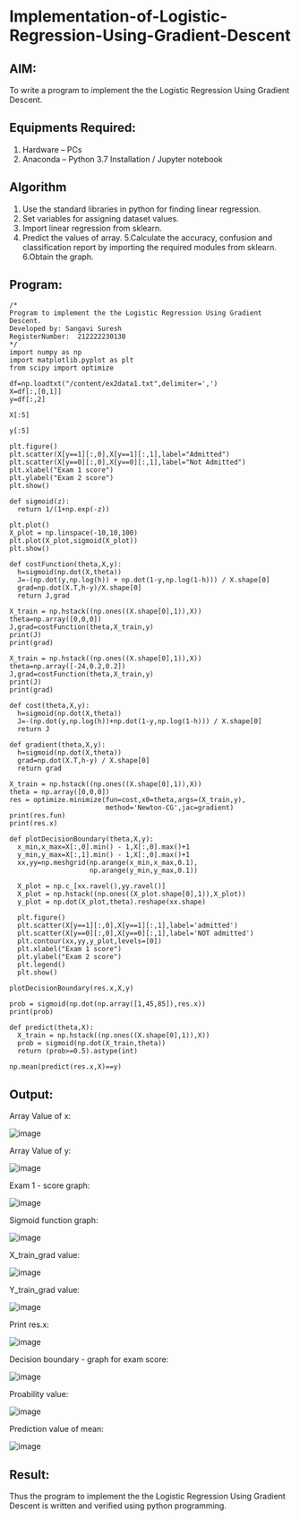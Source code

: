 # Implementation-of-Logistic-Regression-Using-Gradient-Descent

## AIM:
To write a program to implement the the Logistic Regression Using Gradient Descent.

## Equipments Required:
1. Hardware – PCs
2. Anaconda – Python 3.7 Installation / Jupyter notebook

## Algorithm
1. Use the standard libraries in python for finding linear regression.
2. Set variables for assigning dataset values.
3. Import linear regression from sklearn.
4. Predict the values of array.
5.Calculate the accuracy, confusion and classification report by importing the required modules from sklearn.
6.Obtain the graph.

## Program:
```
/*
Program to implement the the Logistic Regression Using Gradient Descent.
Developed by: Sangavi Suresh
RegisterNumber:  212222230130
*/
import numpy as np
import matplotlib.pyplot as plt
from scipy import optimize

df=np.loadtxt("/content/ex2data1.txt",delimiter=',')
X=df[:,[0,1]]
y=df[:,2]

X[:5]

y[:5]

plt.figure()
plt.scatter(X[y==1][:,0],X[y==1][:,1],label="Admitted")
plt.scatter(X[y==0][:,0],X[y==0][:,1],label="Not Admitted")
plt.xlabel("Exam 1 score")
plt.ylabel("Exam 2 score")
plt.show()

def sigmoid(z):
  return 1/(1+np.exp(-z))

plt.plot()
X_plot = np.linspace(-10,10,100)
plt.plot(X_plot,sigmoid(X_plot))
plt.show()

def costFunction(theta,X,y):
  h=sigmoid(np.dot(X,theta))
  J=-(np.dot(y,np.log(h)) + np.dot(1-y,np.log(1-h))) / X.shape[0]
  grad=np.dot(X.T,h-y)/X.shape[0]
  return J,grad

X_train = np.hstack((np.ones((X.shape[0],1)),X))
theta=np.array([0,0,0])
J,grad=costFunction(theta,X_train,y)
print(J)
print(grad)

X_train = np.hstack((np.ones((X.shape[0],1)),X))
theta=np.array([-24,0.2,0.2])
J,grad=costFunction(theta,X_train,y)
print(J)
print(grad)

def cost(theta,X,y):
  h=sigmoid(np.dot(X,theta))
  J=-(np.dot(y,np.log(h))+np.dot(1-y,np.log(1-h))) / X.shape[0]
  return J

def gradient(theta,X,y):
  h=sigmoid(np.dot(X,theta))
  grad=np.dot(X.T,h-y) / X.shape[0]
  return grad

X_train = np.hstack((np.ones((X.shape[0],1)),X))
theta = np.array([0,0,0])
res = optimize.minimize(fun=cost,x0=theta,args=(X_train,y),
                        method='Newton-CG',jac=gradient)
print(res.fun)
print(res.x)

def plotDecisionBoundary(theta,X,y):
  x_min,x_max=X[:,0].min() - 1,X[:,0].max()+1
  y_min,y_max=X[:,1].min() - 1,X[:,0].max()+1
  xx,yy=np.meshgrid(np.arange(x_min,x_max,0.1),
                    np.arange(y_min,y_max,0.1))

  X_plot = np.c_[xx.ravel(),yy.ravel()]
  X_plot = np.hstack((np.ones((X_plot.shape[0],1)),X_plot))
  y_plot = np.dot(X_plot,theta).reshape(xx.shape)

  plt.figure()
  plt.scatter(X[y==1][:,0],X[y==1][:,1],label='admitted')
  plt.scatter(X[y==0][:,0],X[y==0][:,1],label='NOT admitted')
  plt.contour(xx,yy,y_plot,levels=[0])
  plt.xlabel("Exam 1 score")
  plt.ylabel("Exam 2 score")
  plt.legend()
  plt.show()

plotDecisionBoundary(res.x,X,y)

prob = sigmoid(np.dot(np.array([1,45,85]),res.x))
print(prob)

def predict(theta,X):
  X_train = np.hstack((np.ones((X.shape[0],1)),X))
  prob = sigmoid(np.dot(X_train,theta))
  return (prob>=0.5).astype(int)

np.mean(predict(res.x,X)==y)

```

## Output:

Array Value of x:

![image](https://github.com/Sangavi-suresh/-Implementation-of-Logistic-Regression-Using-Gradient-Descent/assets/118541861/d119286b-e0ba-4c5f-8849-63ea88626594)

Array Value of y:

![image](https://github.com/Sangavi-suresh/-Implementation-of-Logistic-Regression-Using-Gradient-Descent/assets/118541861/6185e27b-06f3-4057-b4f2-86bf61813f53)

Exam 1 - score graph:

![image](https://github.com/Sangavi-suresh/-Implementation-of-Logistic-Regression-Using-Gradient-Descent/assets/118541861/d52cabd8-06e7-4818-bfff-be70d666bed4)

Sigmoid function graph:

![image](https://github.com/Sangavi-suresh/-Implementation-of-Logistic-Regression-Using-Gradient-Descent/assets/118541861/511edda4-94d9-4610-a742-4132f863505a)

X_train_grad value:

![image](https://github.com/Sangavi-suresh/-Implementation-of-Logistic-Regression-Using-Gradient-Descent/assets/118541861/1fd79dec-8c97-4ff9-9064-aaccc3e9eb91)

Y_train_grad value:

![image](https://github.com/Sangavi-suresh/-Implementation-of-Logistic-Regression-Using-Gradient-Descent/assets/118541861/215d34c5-e3ce-467b-ae45-c7c79539ff3e)

Print res.x:

![image](https://github.com/Sangavi-suresh/-Implementation-of-Logistic-Regression-Using-Gradient-Descent/assets/118541861/d16e847b-389d-41a8-ac7a-67c833dd9947)


Decision boundary - graph for exam score:

![image](https://github.com/Sangavi-suresh/-Implementation-of-Logistic-Regression-Using-Gradient-Descent/assets/118541861/7657c526-980a-4c92-b33d-46ab2642425d)

Proability value:

![image](https://github.com/Sangavi-suresh/-Implementation-of-Logistic-Regression-Using-Gradient-Descent/assets/118541861/32eb1d16-4cd6-4e13-ace8-d0538be161d5)

Prediction value of mean:

![image](https://github.com/Sangavi-suresh/-Implementation-of-Logistic-Regression-Using-Gradient-Descent/assets/118541861/f81b488c-9f1a-44c6-9c41-054ee5278a9d)



## Result:
Thus the program to implement the the Logistic Regression Using Gradient Descent is written and verified using python programming.

